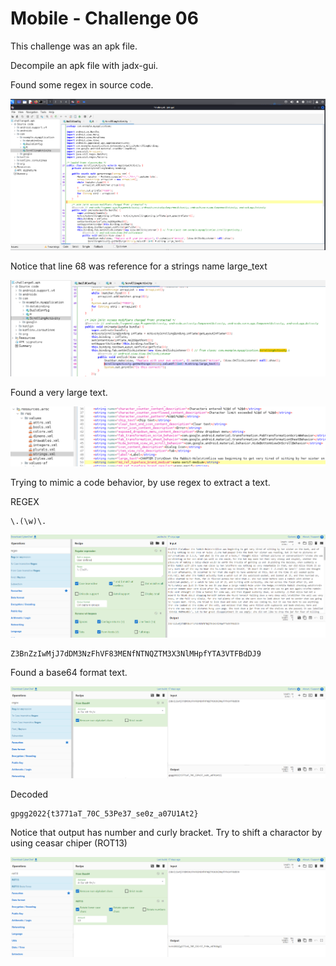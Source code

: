 # Mobile - Challenge 06

This challenge was an apk file.

Decompile an apk file with jadx-gui.

Found some regex in source code.

![image-20221003134224824](./mobile-challenge06.assets/image-20221003134224824.png)

Notice that line 68 was reference for a strings name large_text

![image-20221003134250412](./mobile-challenge06.assets/image-20221003134250412.png)

Found a very large text.

![image-20221003134345623](./mobile-challenge06.assets/image-20221003134345623.png)

Trying to mimic a code behavior, by use regex to extract a text.

REGEX

```
\.(\w)\.
```

![image-20221003134649171](./mobile-challenge06.assets/image-20221003134649171.png)

```
Z3BnZzIwMjJ7dDM3NzFhVF83MENfNTNQZTM3X3NlMHpfYTA3VTFBdDJ9
```

Found a base64 format text.

![image-20221003134718460](./mobile-challenge06.assets/image-20221003134718460.png)

Decoded

```
gpgg2022{t3771aT_70C_53Pe37_se0z_a07U1At2}
```

Notice that output has number and curly bracket. Try to shift a charactor by using ceasar chiper (ROT13)

![image-20221003134734966](./mobile-challenge06.assets/image-20221003134734966.png)



